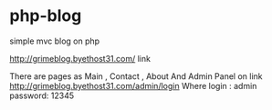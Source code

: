# php-blog
simple mvc blog on php

http://grimeblog.byethost31.com/   link

There are pages as Main , Contact , About
And Admin Panel on link http://grimeblog.byethost31.com/admin/login
Where 
    login : admin
    password: 12345
